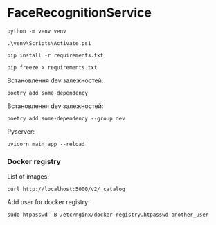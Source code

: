 # FaceRecognitionService

```shell
python -m venv venv
```

```shell
.\venv\Scripts\Activate.ps1
```

```shell
pip install -r requirements.txt
```

```shell
pip freeze > requirements.txt
```

Встановлення dev залежностей:
```shell
poetry add some-dependency
```

Встановлення dev залежностей:
```shell
poetry add some-dependency --group dev
```

Pyserver:
```shell
uvicorn main:app --reload
```

### Docker registry

List of images:
```shell
curl http://localhost:5000/v2/_catalog
```

Add user for docker registry:
```shell
sudo htpasswd -B /etc/nginx/docker-registry.htpasswd another_user
```